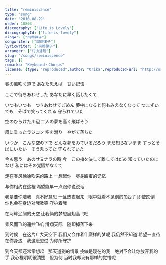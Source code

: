 ```yaml
---
title: "reminiscence"
type: "song"
date: "2010-08-29"
order: 10803
discography: ["Life is Lovely"]
discographyId: ["life-is-lovely"]
singer: ["岡崎律子"]
songwriter: ["岡崎律子"]
lyricwriter: ["岡崎律子"]
arranger: ["村山達哉"]
slug: "/songs/reminiscence"
tags: []
remarks: "Keyboard・Chorus"
license: {type: "reproduced",author: "Orika",reproduced-url: "http://orikamushi.myweb.hinet.net/",reproduced-website: "織歌蟲網站"}
---
```


春の風吹く道で 
あなた思えば　甘い記憶 

ここで待ちあわせした 
あなたに早く話したくて 

いつもいつも　つきあわせてごめん 
夢中になると何もみえなくなって 
つまずいても　そばで笑ってくれる 
守られていた 

空のひらけた川辺 
二人の夢を高く飛ばそう 

風に乗ったラジコン 
空を滑り　やがて落ちた 

いつか　こんな空の下で 
どんな夢をみているだろう 
まだ知らないまま 
ずっとそばにいたい　そう思ってた 
守られていた 

今も思う　あのサヨナラの時 
今　この指を決して離してはだめ 
知っていたのに　なぜ 
私にはその覚悟がなくて

<!-- 翻译 -->

走在春风徐徐吹来的路上
一想起你　尽是甜蜜的记忆

与你相约在这裡
希望能早一点跟你说说话

老是要你陪我　真不好意思
一旦热衷起来　眼中就看不见别的东西了
即使跌倒　你也会在身边对我微笑
守护着我

在河畔辽阔的天空
让我俩的梦想展翅高飞吧

乘风而飞的遥控飞机
滑翔天际　随即掉落下来

到时候　在这片广大天空下
我们又会作着什麽样的梦呢
我仍然不知道
希望一直待在你身边　我这麽想过
为你所守护

到今天都还常常想起　那天道别的情景
换做是现在的我　绝对不会让你放开我的手
我心裡明明很清楚　但为何
当时我却没有那样的觉悟呢
